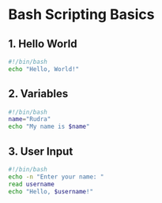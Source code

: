 # Bash Scripting Basics  

##  1. Hello World  
```bash
#!/bin/bash
echo "Hello, World!"
`````
##  2. Variables
```bash
#!/bin/bash
name="Rudra"
echo "My name is $name"
````
## 3. User Input
```bash
#!/bin/bash
echo -n "Enter your name: "
read username
echo "Hello, $username!"
